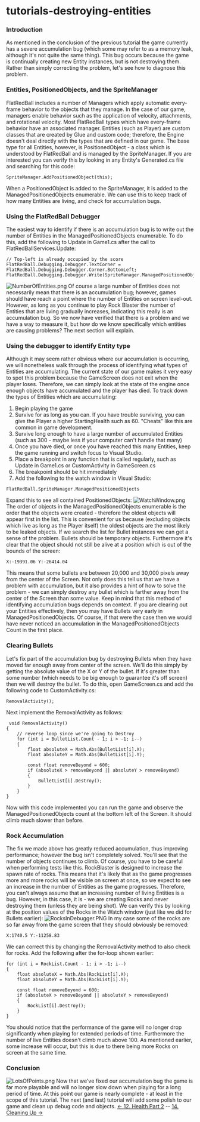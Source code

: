 # tutorials-destroying-entities

### Introduction

As mentioned in the conclusion of the previous tutorial the game currently has a severe accumulation bug (which some may refer to as a memory leak, although it's not quite the same thing). This bug occurs because the game is continually creating new Entity instances, but is not destroying them. Rather than simply correcting the problem, let's see how to diagnose this problem.

### Entities, PositionedObjects, and the SpriteManager

FlatRedBall includes a number of Managers which apply automatic every-frame behavior to the objects that they manage. In the case of our game, managers enable behavior such as the application of velocity, attachments, and rotational velocity. Most FlatRedBall types which have every-frame behavior have an associated manager. Entities (such as Player) are custom classes that are created by Glue and custom code; therefore, the Engine doesn't deal directly with the types that are defined in our game. The base type for all Entities, however, is PositionedObject - a class which is understood by FlatRedBall and is managed by the SpriteManager. If you are interested you can verify this by looking in any Entity's Generated.cs file and searching for this code:

```
SpriteManager.AddPositionedObject(this);
```

When a PositionedObject is added to the SpriteManager, it is added to the ManagedPositionedObjects enumerable. We can use this to keep track of how many Entities are living, and check for accumulation bugs.

### Using the FlatRedBall Debugger

The easiest way to identify if there is an accumulation bug is to write out the number of Entities in the ManagedPositionedObjects enumerable. To do this, add the following to Update in Game1.cs after the call to FlatRedBallServices.Update:

```
// Top-left is already occupied by the score
FlatRedBall.Debugging.Debugger.TextCorner = FlatRedBall.Debugging.Debugger.Corner.BottomLeft;
FlatRedBall.Debugging.Debugger.Write(SpriteManager.ManagedPositionedObjects.Count);
```

![NumberOfEntities.png](../../../media/migrated_media-NumberOfEntities.png) Of course a large number of Entities does not necessarily mean that there is an accumulation bug; however, games should have reach a point where the number of Entities on screen level-out. However, as long as you continue to play Rock Blaster the number of Entities that are living gradually increases, indicating this really is an accumulation bug. So we now have verified that there is a problem and we have a way to measure it, but how do we know specifically which entities are causing problems? The next section will explain.

### Using the debugger to identify Entity type

Although it may seem rather obvious where our accumulation is occurring, we will nonetheless walk through the process of identifying what types of Entities are accumulating. The current state of our game makes it very easy to spot this problem because the GameScreen does not exit when the player loses. Therefore, we can simply look at the state of the engine once enough objects have accumulated and the player has died. To track down the types of Entities which are accumulating:

1. Begin playing the game
2. Survive for as long as you can. If you have trouble surviving, you can give the Player a higher StartingHealth such as 60. "Cheats" like this are common in game development.
3. Survive long enough to have a large number of accumulated Entities (such as 300 - maybe less if your computer can't handle that many)
4. Once you have died, or once you have reached this many Entities, keep the game running and switch focus to Visual Studio.
5. Place a breakpoint in any function that is called regularly, such as Update in Game1.cs or CustomActivity in GameScreen.cs
6. The breakpoint should be hit immediately
7. Add the following to the watch window in Visual Studio:

&#x20;

```
FlatRedBall.SpriteManager.ManagedPositionedObjects
```

Expand this to see all contained PositionedObjects: ![WatchWindow.png](../../../media/migrated_media-WatchWindow.png) The order of objects in the ManagedPositionedObjects enumerable is the order that the objects were created - therefore the oldest objects will appear first in the list. This is convenient for us because (excluding objects which live as long as the Player itself) the oldest objects are the most likely to be leaked objects. If we search the list for Bullet instances we can get a sense of the problem. Bullets should be temporary objects. Furthermore it's clear that the object should not still be alive at a position which is out of the bounds of the screen:

```
X:-19391.06 Y:-26414.04
```

This means that some bullets are between 20,000 and 30,000 pixels away from the center of the Screen. Not only does this tell us that we have a problem with accumulation, but it also provides a hint of how to solve the problem - we can simply destroy any bullet which is farther away from the center of the Screen than some value. Keep in mind that this method of identifying accumulation bugs depends on context. If you are clearing out your Entities effectively, then you may have Bullets very early in ManagedPositionedObjects. Of course, if that were the case then we would have never noticed an accumulation in the ManagedPositionedObjects Count in the first place.

### Clearing Bullets

Let's fix part of the accumulation bug by destroying Bullets when they have moved far enough away from center of the screen. We'll do this simply by getting the absolute value of the X or Y of the bullet. If it's greater than some number (which needs to be big enough to guarantee it's off screen) then we will destroy the bullet. To do this, open GameScreen.cs and add the following code to CustomActivity.cs:

```
RemovalActivity();
```

Next implement the RemovalActivity as follows:

```
 void RemovalActivity()
{
    // reverse loop since we're going to Destroy
    for (int i = BulletList.Count - 1; i > -1; i--)
    {
        float absoluteX = Math.Abs(BulletList[i].X);
        float absoluteY = Math.Abs(BulletList[i].Y);

        const float removeBeyond = 600;
        if (absoluteX > removeBeyond || absoluteY > removeBeyond)
        {
            BulletList[i].Destroy();
        }
    }
}
```

Now with this code implemented you can run the game and observe the ManagedPositionedObjects count at the bottom left of the Screen. It should climb much slower than before.

### Rock Accumulation

The fix we made above has greatly reduced accumulation, thus improving performance; however the bug isn't completely solved. You'll see that the number of objects continues to climb. Of course, you have to be careful when performing tests like this. RockBlaster is designed to increase the spawn rate of rocks. This means that it's likely that as the game progresses more and more rocks will be visible on screen at once, so we expect to see an increase in the number of Entities as the game progresses. Therefore, you can't always assume that an increasing number of living Entities is a bug. However, in this case, it is - we are creating Rocks and never destroying them (unless they are being shot). We can verify this by looking at the position values of the Rocks in the Watch window (just like we did for Bullets earlier): ![RocksInDebugger.PNG](../../../media/migrated_media-RocksInDebugger.PNG) In my case some of the rocks are so far away from the game screen that they should obviously be removed:

```
X:1740.5 Y:-11258.83
```

We can correct this by changing the RemovalActivity method to also check for rocks. Add the following after the for-loop shown earlier:

```
for (int i = RockList.Count - 1; i > -1; i--)
{
    float absoluteX = Math.Abs(RockList[i].X);
    float absoluteY = Math.Abs(RockList[i].Y);

    const float removeBeyond = 600;
    if (absoluteX > removeBeyond || absoluteY > removeBeyond)
    {
        RockList[i].Destroy();
    }
}
```

You should notice that the performance of the game will no longer drop significantly when playing for extended periods of time. Furthermore the number of live Entities doesn't climb much above 100. As mentioned earlier, some increase will occur, but this is due to there being more Rocks on screen at the same time.

### Conclusion

![LotsOfPoints.png](../../../media/migrated_media-LotsOfPoints.png) Now that we've fixed our accumulation bug the game is far more playable and will no longer slow down when playing for a long period of time. At this point our game is nearly complete - at least in the scope of this tutorial. The next (and last) tutorial will add some polish to our game and clean up debug code and objects. [<- 12. Health Part 2](tutorials-health-part-2.md) -- [14. Cleaning Up ->](tutorials-cleaning-up.md)
